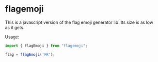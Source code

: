 # flagemoji

This is a javascript version of the flag emoji generator lib. Its size is as low as it gets.

Usage:

```javascript
import { flagEmoji } from "flagemoji";

flag = flagEmoji('FR');
```
